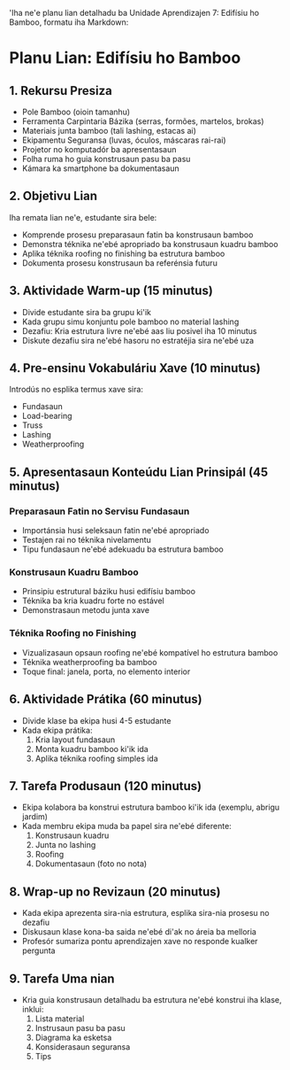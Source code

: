'Iha ne'e planu lian detalhadu ba Unidade Aprendizajen 7: Edifísiu ho Bamboo, formatu iha Markdown:

# Planu Lian: Edifísiu ho Bamboo

## 1. Rekursu Presiza

- Pole Bamboo (oioin tamanhu)
- Ferramenta Carpintaria Bázika (serras, formões, martelos, brokas)
- Materiais junta bamboo (tali lashing, estacas ai)
- Ekipamentu Seguransa (luvas, óculos, máscaras rai-rai)
- Projetor no komputadór ba apresentasaun
- Folha ruma ho guia konstrusaun pasu ba pasu
- Kámara ka smartphone ba dokumentasaun

## 2. Objetivu Lian

Iha remata lian ne'e, estudante sira bele:
- Komprende prosesu preparasaun fatin ba konstrusaun bamboo
- Demonstra téknika ne'ebé apropriado ba konstrusaun kuadru bamboo
- Aplika téknika roofing no finishing ba estrutura bamboo
- Dokumenta prosesu konstrusaun ba referénsia futuru

## 3. Aktividade Warm-up (15 minutus)

- Divide estudante sira ba grupu ki'ik
- Kada grupu simu konjuntu pole bamboo no material lashing
- Dezafiu: Kria estrutura livre ne'ebé aas liu posivel iha 10 minutus
- Diskute dezafiu sira ne'ebé hasoru no estratéjia sira ne'ebé uza

## 4. Pre-ensinu Vokabuláriu Xave (10 minutus)

Introdús no esplika termus xave sira:
- Fundasaun
- Load-bearing
- Truss
- Lashing
- Weatherproofing

## 5. Apresentasaun Konteúdu Lian Prinsipál (45 minutus)

### Preparasaun Fatin no Servisu Fundasaun
- Importánsia husi seleksaun fatin ne'ebé apropriado
- Testajen rai no téknika nivelamentu
- Tipu fundasaun ne'ebé adekuadu ba estrutura bamboo

### Konstrusaun Kuadru Bamboo
- Prinsipiu estrutural báziku husi edifísiu bamboo
- Téknika ba kria kuadru forte no estável
- Demonstrasaun metodu junta xave

### Téknika Roofing no Finishing
- Vizualizasaun opsaun roofing ne'ebé kompatível ho estrutura bamboo
- Téknika weatherproofing ba bamboo
- Toque final: janela, porta, no elemento interior

## 6. Aktividade Prátika (60 minutus)

- Divide klase ba ekipa husi 4-5 estudante
- Kada ekipa prátika:
  1. Kria layout fundasaun
  2. Monta kuadru bamboo ki'ik ida
  3. Aplika téknika roofing simples ida

## 7. Tarefa Produsaun (120 minutus)

- Ekipa kolabora ba konstrui estrutura bamboo ki'ik ida (exemplu, abrigu jardim)
- Kada membru ekipa muda ba papel sira ne'ebé diferente:
  1. Konstrusaun kuadru
  2. Junta no lashing
  3. Roofing
  4. Dokumentasaun (foto no nota)

## 8. Wrap-up no Revizaun (20 minutus)

- Kada ekipa aprezenta sira-nia estrutura, esplika sira-nia prosesu no dezafiu
- Diskusaun klase kona-ba saida ne'ebé di'ak no áreia ba melloria
- Profesór sumariza pontu aprendizajen xave no responde kualker pergunta

## 9. Tarefa Uma nian

- Kria guia konstrusaun detalhadu ba estrutura ne'ebé konstrui iha klase, inklui:
  1. Lista material
  2. Instrusaun pasu ba pasu
  3. Diagrama ka esketsa
  4. Konsiderasaun seguransa
  5. Tips